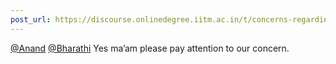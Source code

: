 ```yaml
---
post_url: https://discourse.onlinedegree.iitm.ac.in/t/concerns-regarding-tds-course-difficulty-and-grading-fairness/168476/3
---
```

[@Anand](/u/anand) [@Bharathi](/u/bharathi) Yes ma’am please pay attention to our concern.